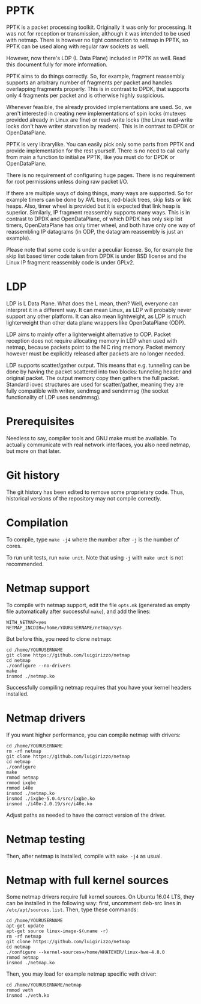 # PPTK

PPTK is a packet processing toolkit. Originally it was only for processing. It
was not for reception or transmission, although it was intended to be used with
netmap. There is however no tight connection to netmap in PPTK, so PPTK can be
used along with regular raw sockets as well.

However, now there's LDP (L Data Plane) included in PPTK as well. Read this
document fully for more information.

PPTK aims to do things correctly. So, for example, fragment reassembly supports
an arbitrary number of fragments per packet and handles overlapping fragments
properly. This is in contrast to DPDK, that supports only 4 fragments per
packet and is otherwise highly suspicious.

Whenever feasible, the already provided implementations are used. So, we aren't
interested in creating new implementations of spin locks (mutexes provided
already in Linux are fine) or read-write locks (the Linux read-write locks
don't have writer starvation by readers). This is in contrast to DPDK or
OpenDataPlane.

PPTK is very librarylike. You can easily pick only some parts from PPTK and
provide implementation for the rest yourself. There is no need to call early
from main a function to initialize PPTK, like you must do for DPDK or
OpenDataPlane.

There is no requirement of configuring huge pages. There is no requirement for
root permissions unless doing raw packet I/O.

If there are multiple ways of doing things, many ways are supported. So for
example timers can be done by AVL trees, red-black trees, skip lists or link
heaps. Also, timer wheel is provided but it is expected that link heap is
superior. Similarly, IP fragment reassembly supports many ways. This is in
contrast to DPDK and OpenDataPlane, of which DPDK has only skip list timers,
OpenDataPlane has only timer wheel, and both have only one way of reassembling
IP datagrams (in ODP, the datagram reassembly is just an example).

Please note that some code is under a peculiar license. So, for example the
skip list based timer code taken from DPDK is under BSD license and the Linux
IP fragment reassembly code is under GPLv2.

# LDP

LDP is L Data Plane. What does the L mean, then? Well, everyone can interpret
it in a different way. It can mean Linux, as LDP will probably never support
any other platform. It can also mean lightweight, as LDP is much lighterweight
than other data plane wrappers like OpenDataPlane (ODP).

LDP aims to mainly offer a lighterweight alternative to ODP. Packet reception
does not require allocating memory in LDP when used with netmap, because
packets point to the NIC ring memory. Packet memory however must be explicitly
released after packets are no longer needed.

LDP supports scatter/gather output. This means that e.g. tunneling can be done
by having the packet scattered into two blocks: tunneling header and original
packet. The output memory copy then gathers the full packet. Standard iovec
structures are used for scatter/gather, meaning they are fully compatible with
writev, sendmsg and sendmmsg (the socket functionality of LDP uses sendmmsg).

# Prerequisites

Needless to say, compiler tools and GNU make must be available. To actually
communicate with real network interfaces, you also need netmap, but more on
that later.

# Git history

The git history has been edited to remove some proprietary code. Thus,
historical versions of the repository may not compile correctly.

# Compilation

To compile, type `make -j4` where the number after `-j` is the number of cores.

To run unit tests, run `make unit`. Note that using `-j` with `make unit` is
not recommended.

# Netmap support

To compile with netmap support, edit the file `opts.mk` (generated as empty
file automatically after successful `make`), and add the lines:

```
WITH_NETMAP=yes
NETMAP_INCDIR=/home/YOURUSERNAME/netmap/sys
```

But before this, you need to clone netmap:

```
cd /home/YOURUSERNAME
git clone https://github.com/luigirizzo/netmap
cd netmap
./configure --no-drivers
make
insmod ./netmap.ko
```

Successfully compiling netmap requires that you have your kernel headers
installed.

# Netmap drivers

If you want higher performance, you can compile netmap with drivers:

```
cd /home/YOURUSERNAME
rm -rf netmap
git clone https://github.com/luigirizzo/netmap
cd netmap
./configure
make
rmmod netmap
rmmod ixgbe
rmmod i40e
insmod ./netmap.ko
insmod ./ixgbe-5.0.4/src/ixgbe.ko
insmod ./i40e-2.0.19/src/i40e.ko
```

Adjust paths as needed to have the correct version of the driver.

# Netmap testing

Then, after netmap is installed, compile with `make -j4` as usual.

# Netmap with full kernel sources

Some netmap drivers require full kernel sources. On Ubuntu 16.04 LTS, they
can be installed in the following way: first, uncomment deb-src lines in
`/etc/apt/sources.list`. Then, type these commands:

```
cd /home/YOURUSERNAME
apt-get update
apt-get source linux-image-$(uname -r)
rm -rf netmap
git clone https://github.com/luigirizzo/netmap
cd netmap
./configure --kernel-sources=/home/WHATEVER/linux-hwe-4.8.0
rmmod netmap
insmod ./netmap.ko
```

Then, you may load for example netmap specific veth driver:

```
cd /home/YOURUSERNAME/netmap
rmmod veth
insmod ./veth.ko
```
